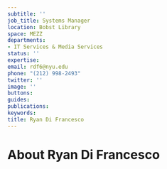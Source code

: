 ```yaml
---
subtitle: ''
job_title: Systems Manager
location: Bobst Library
space: MEZZ
departments:
- IT Services & Media Services
status: ''
expertise: 
email: rdf6@nyu.edu
phone: "(212) 998-2493"
twitter: ''
image: ''
buttons: 
guides: 
publications: 
keywords: 
title: Ryan Di Francesco
---
```


# About Ryan Di Francesco